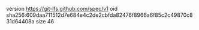 version https://git-lfs.github.com/spec/v1
oid sha256:609daa711512d7e684e4c2de2cbfda82476f8966a6f85c2c49870c831d64408a
size 46
